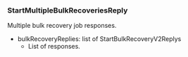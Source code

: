 ### StartMultipleBulkRecoveriesReply
Multiple bulk recovery job responses.

- bulkRecoveryReplies: list of StartBulkRecoveryV2Replys
  - List of responses.
